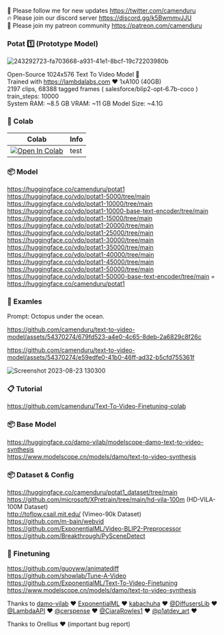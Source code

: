 🐣 Please follow me for new updates https://twitter.com/camenduru <br />
🔥 Please join our discord server https://discord.gg/k5BwmmvJJU <br />
🥳 Please join my patreon community https://patreon.com/camenduru <br />

### Potat 1️⃣ (Prototype Model)
![243292723-fa703668-a931-41e1-8bcf-19c72203980b](https://github.com/camenduru/text-to-video-model/assets/54370274/3d6d0842-7d73-4a2e-bae1-428e12b4803c)

Open-Source 1024x576 Text To Video Model 🥳 <br />
Trained with https://lambdalabs.com ❤ 1xA100 (40GB) <br />
2197 clips, 68388 tagged frames ( salesforce/blip2-opt-6.7b-coco ) <br />
train_steps: 10000 <br />
System RAM: ~8.5 GB VRAM: ~11 GB Model Size: ~4.1G <br />

### 🦒 Colab

| Colab | Info
| --- | --- |
[![Open In Colab](https://colab.research.google.com/assets/colab-badge.svg)](https://colab.research.google.com/github/camenduru/text-to-video-model/blob/main/test.ipynb) | test

### 📦 Model

https://huggingface.co/camenduru/potat1 <br />
https://huggingface.co/vdo/potat1-5000/tree/main <br />
https://huggingface.co/vdo/potat1-10000/tree/main <br />
https://huggingface.co/vdo/potat1-10000-base-text-encoder/tree/main <br />
https://huggingface.co/vdo/potat1-15000/tree/main <br />
https://huggingface.co/vdo/potat1-20000/tree/main <br />
https://huggingface.co/vdo/potat1-25000/tree/main <br />
https://huggingface.co/vdo/potat1-30000/tree/main <br />
https://huggingface.co/vdo/potat1-35000/tree/main <br />
https://huggingface.co/vdo/potat1-40000/tree/main <br />
https://huggingface.co/vdo/potat1-45000/tree/main <br /> 
https://huggingface.co/vdo/potat1-50000/tree/main <br />
https://huggingface.co/vdo/potat1-50000-base-text-encoder/tree/main = https://huggingface.co/camenduru/potat1 <br />

### 🧪 Examles
Prompt: Octopus under the ocean.

https://github.com/camenduru/text-to-video-model/assets/54370274/679fd523-a4e0-4c65-8deb-2a6829c8f26c

https://github.com/camenduru/text-to-video-model/assets/54370274/e59edfe0-41b0-46ff-ad32-b5cfd755361f

![Screenshot 2023-08-23 130300](https://github.com/camenduru/text-to-video-model/assets/54370274/20efb1d4-1b13-4e77-b64f-109704b43d23)

### 📋 Tutorial
https://github.com/camenduru/Text-To-Video-Finetuning-colab <br />

### 📦 Base Model
https://huggingface.co/damo-vilab/modelscope-damo-text-to-video-synthesis <br />
https://www.modelscope.cn/models/damo/text-to-video-synthesis <br />

### 📦 Dataset & Config
https://huggingface.co/camenduru/potat1_dataset/tree/main <br />
https://github.com/microsoft/XPretrain/tree/main/hd-vila-100m (HD-VILA-100M Dataset) <br />
http://toflow.csail.mit.edu/ (Vimeo-90k Dataset) <br /> 
https://github.com/m-bain/webvid <br />
https://github.com/ExponentialML/Video-BLIP2-Preprocessor <br />
https://github.com/Breakthrough/PySceneDetect <br />

### 🍱 Finetuning
https://github.com/guoyww/animatediff <br />
https://github.com/showlab/Tune-A-Video <br />
https://github.com/ExponentialML/Text-To-Video-Finetuning <br />
https://www.modelscope.cn/models/damo/text-to-video-synthesis <br />

Thanks to [damo-vilab](https://damo.alibaba.com/) ❤ [ExponentialML](https://github.com/ExponentialML) ❤ [kabachuha](https://github.com/kabachuha) ❤ [@DiffusersLib](https://twitter.com/DiffusersLib) ❤ [@LambdaAPI](https://twitter.com/LambdaAPI) ❤ [@cerspense](https://twitter.com/cerspense) ❤ [@CiaraRowles1](https://twitter.com/CiaraRowles1) ❤ [@p1atdev_art](https://twitter.com/p1atdev_art)  ❤ <br />

Thanks to Orellius ❤ (important bug report) <br />

